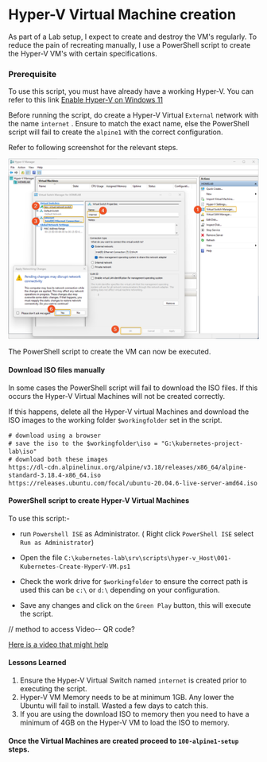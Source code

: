 # Hyper-V Virtual Machine creation


As part of a Lab setup, I expect to create and destroy the VM's regularly.
To reduce the pain of recreating manually, I use a PowerShell script to create the Hyper-V VM's with certain specifications.

### Prerequisite
To use this script, you must have already have a working Hyper-V. You can refer to this link [Enable Hyper-V on Windows 11](https://techcommunity.microsoft.com/t5/educator-developer-blog/step-by-step-enabling-hyper-v-for-use-on-windows-11/ba-p/3745905)

Before running the script, do create a Hyper-V Virtual `External` network with the name `internet` . Ensure to match the exact name, else the PowerShell script will fail to create the `alpine1` with the correct configuration.

Refer to following screenshot for the relevant steps.

![004-01-Hyper-V-create-network](./../screenshots/004-01-Hyper-V-create-network.png) 

The PowerShell script to create the VM can now be executed.

#### Download ISO files manually

In some cases the PowerShell script will fail to download the ISO files. If this occurs the Hyper-V Virtual Machines will not be created correctly.

If this happens, delete all the Hyper-V virtual Machines and download the ISO images to the working folder `$workingfolder` set in the script.

```
# download using a browser
# save the iso to the $workingfolder\iso = "G:\kubernetes-project-lab\iso"
# download both these images
https://dl-cdn.alpinelinux.org/alpine/v3.18/releases/x86_64/alpine-standard-3.18.4-x86_64.iso
https://releases.ubuntu.com/focal/ubuntu-20.04.6-live-server-amd64.iso

```





#### PowerShell script to create Hyper-V Virtual Machines

To use this script:-
- run `Powershell ISE` as Administrator. ( Right click `PowerShell ISE` select `Run as Administrator`)

- Open the file `C:\kubernetes-lab\srv\scripts\hyper-v_Host\001-Kubernetes-Create-HyperV-VM.ps1`

- Check the work drive for `$workingfolder` to ensure the correct path is used this can be `c:\` or `d:\` depending on your configuration.

- Save any changes and click on the `Green Play` button, this will execute the script.

// method to access Video-- QR code?

[Here is a video that might help](https://clipchamp.com/watch/EYzyfDZUGRv)

#### Lessons Learned

1. Ensure the Hyper-V Virtual Switch named `internet` is created prior to executing the script. 
2. Hyper-V VM Memory needs to be at minimum 1GB. Any lower the Ubuntu will fail to install. Wasted a few days to catch this. 
3. If you are using the download ISO to memory then you need to have a minimum of 4GB on the Hyper-V VM  to load the ISO to memory. 

#### Once the Virtual Machines are created proceed to `100-alpine1-setup` steps.
